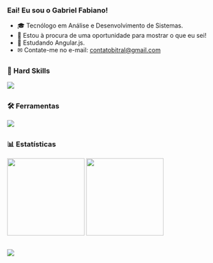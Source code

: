 ### Eai! Eu sou o Gabriel Fabiano!

- 🎓 Tecnólogo em Análise e Desenvolvimento de Sistemas.
- 🔭 Estou à procura de uma oportunidade para mostrar o que eu sei!
- 🌱 Estudando Angular.js.
- ✉ Contate-me no e-mail: contatobitral@gmail.com

##

### 📌 Hard Skills
<p align="left">
  <a href="https://skillicons.dev">
    <img src="https://skillicons.dev/icons?i=html,css,php,vue,laravel,js,ts,mysql,postgres,docker" />
  </a>
</p>

##

### 🛠 Ferramentas
<p align="left">
  <a href="https://skillicons.dev">
    <img src="https://skillicons.dev/icons?i=vscode,figma,git,github,postman,azure" />
  </a>
</p>

##

### 📊 Estatísticas
<div style="display: inline_block">
<img height="180em" src="https://github-readme-stats.vercel.app/api?username=gabrielbitral&hide=stars&count_private=true&show_icons=true&include_all_commits=true&theme=tokyonight">
<img height="180em" src="https://github-readme-stats.vercel.app/api/top-langs/?username=gabrielbitral&langs_count=16&layout=compact&theme=tokyonight&hide=hack">
</div>

##

<div>
  <a href="https://www.linkedin.com/in/gabriel-fabiano-ch/" target="_blank"><img src="https://img.shields.io/badge/-LinkedIn-%230077B5?style=for-the-badge&logo=linkedin&logoColor=white" target="_blank"></a>
</div>
